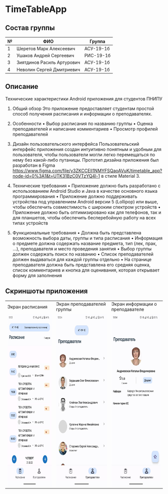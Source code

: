 # TimeTableApp
## Состав группы
| №  | ФИО                        | Группа    |
|----|----------------------------|-----------|
| 1  | Шеретов Марк Алексеевич    | АСУ-19-1б |
| 2  | Ушаков Андрей Сергеевич    | РИС-19-1б |
| 3  | Зиятдинов Расиль Артурович | АСУ-19-1б |
| 4  | Неволин Сергей Дмитриевич  | АСУ-19-1б |

## Описание

Технические характеристики Android приложения для студентов ПНИПУ

1. Общий обзор
Это приложение предоставляет студентам простой способ получения расписания и информации о преподавателях.

2. Особенности
• Выбор расписания по названию группы
• Оценка преподавателей и написание комментариев
• Просмотр профилей преподавателей

3. Дизайн пользовательского интерфейса
Пользовательский интерфейс приложения создан интуитивно понятным и удобным для пользователя, чтобы пользователи могли легко перемещаться по нему без какой-либо путаницы. Прототип дизайна приложения был разработан в Figma https://www.figma.com/file/y3ZKCCElI1NMYFSQaoAVuK/timetable_app?node-id=0%3A1&t=UTK31BzC0VTzYQ4l-1 в стиле Material 3.

4. Технические требования
• Приложение должно быть разработано с использованием Android Studio и Java в качестве основного языка программирования
• Приложение должно поддерживать устройства под управлением Android версии 5 (Lollipop) или выше, чтобы обеспечить совместимость с широким спектром устройств
• Приложение должно быть оптимизировано как для телефонов, так и для планшетов, чтобы обеспечить бесперебойную работу на всех типах устройств

5. Функциональные требования
• Должна быть представлена возможность выбора даты, группы и типа расписания
• Информация о предмете должна содержать название предмета, тип (лек, прак, ...), преподавателя и место проведения занятия
• Выбор группы должен содержать поиск по названию
• Список преподавателей должен выдаваться для каждой группы отдельно
• На странице преподавателя должна быть представлена его средняя оценка, список комментариев и кнопка для оценивания, которая открывает форму для заполнения

## Скриншоты приложения

<table>
  <tr>
     <td>Экран расписания</td>
     <td>Экран преподавателей группы</td>
     <td>Экран информации о преподавателе</td>
  </tr>
  <tr>
    <td><img src="screenshots/timetable.jpg" width=270 height=550></td>
    <td><img src="screenshots/professors.jpg" width=270 height=550></td>
    <td><img src="screenshots/professor_info.jpg" width=270 height=550></td>
  </tr>
 </table>
